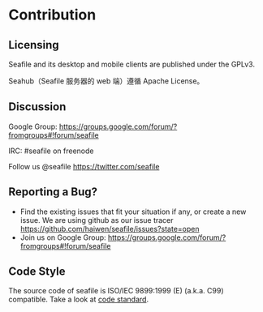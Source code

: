 # Contribution

## Licensing
Seafile and its desktop and mobile clients are published under the GPLv3.

Seahub（Seafile 服务器的 web 端）遵循 Apache License。

## Discussion
Google Group: https://groups.google.com/forum/?fromgroups#!forum/seafile

IRC: #seafile on freenode

Follow us @seafile https://twitter.com/seafile

## Reporting a Bug?
- Find the existing issues that fit your situation if any, or create a new issue. We are using github as our issue tracer https://github.com/haiwen/seafile/issues?state=open
- Join us on Google Group: https://groups.google.com/forum/?fromgroups#!forum/seafile

## Code Style
  The source code of seafile is ISO/IEC 9899:1999 (E) (a.k.a. C99) compatible. Take a look at [code standard](develop/code_standard.md).

